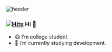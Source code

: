 ![header](https://capsule-render.vercel.app/api?type=cylinder&color=a5c9ff&section=header&height=150&text=Jinseon&animation=twinkling&fontSize=80&fontAlignY=70&fontColor=000000&)

### [![Hits](https://hits.seeyoufarm.com/api/count/incr/badge.svg?url=https%3A%2F%2Fgithub.com%2FjinseonKang%2Fhit-counter&count_bg=%2379C83D&title_bg=%23555555&icon=linux.svg&icon_color=%23E7E7E7&title=hits&edge_flat=false)](https://hits.seeyoufarm.com)  Hi 👋

- 😄 I’m college student.
- 🌱 I’m currently studying development. 
